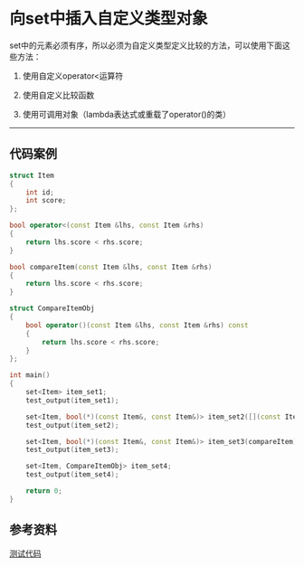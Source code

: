 # 向set中插入自定义类型对象

set中的元素必须有序，所以必须为自定义类型定义比较的方法，可以使用下面这些方法：

1. 使用自定义operator<运算符

2. 使用自定义比较函数

3. 使用可调用对象（lambda表达式或重载了operator()的类）

---

## 代码案例

```c++
struct Item
{
	int id;
	int score;
};

bool operator<(const Item &lhs, const Item &rhs)
{
	return lhs.score < rhs.score;
}

bool compareItem(const Item &lhs, const Item &rhs)
{
	return lhs.score < rhs.score;
}

struct CompareItemObj
{
	bool operator()(const Item &lhs, const Item &rhs) const
	{
		return lhs.score < rhs.score;
	}
};

int main()
{
	set<Item> item_set1;	
	test_output(item_set1);

	set<Item, bool(*)(const Item&, const Item&)> item_set2([](const Item &lhs, const Item &rhs) { return lhs.score < rhs.score; });
	test_output(item_set2);

	set<Item, bool(*)(const Item&, const Item&)> item_set3(compareItem);
	test_output(item_set3);

	set<Item, CompareItemObj> item_set4;
	test_output(item_set4);

	return 0;
}
```

## 参考资料

[测试代码](https://github.com/demon90s/CppPrimer/blob/master/labs/test_set_define.cpp)